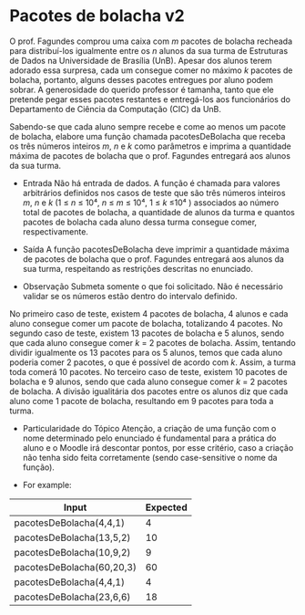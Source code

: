 # Pacotes de bolacha v2
O prof. Fagundes comprou uma caixa com _m_ pacotes de bolacha recheada para distribuí-los igualmente entre os _n_ alunos da sua turma de Estruturas de Dados na Universidade de Brasília (UnB). Apesar dos alunos terem adorado essa surpresa, cada um consegue comer no máximo _k_ pacotes de bolacha, portanto, alguns desses pacotes entregues por aluno podem sobrar. A generosidade do querido professor é tamanha, tanto que ele pretende pegar esses pacotes restantes e entregá-los aos funcionários do Departamento de Ciência da Computação (CIC) da UnB.

Sabendo-se que cada aluno sempre recebe e come ao menos um pacote de bolacha, elabore uma função chamada  pacotesDeBolacha que receba os três números inteiros _m_, _n_ e _k_ como parâmetros e imprima a quantidade máxima de pacotes de bolacha que o prof. Fagundes entregará aos alunos da sua turma.

* Entrada
Não há entrada de dados. A função é chamada para valores arbitrários definidos nos casos de teste que são três números inteiros _m_, _n_ e _k_  (1 ≤ _n_ ≤ 10⁴, _n_ ≤ _m_ ≤ 10⁴, 1 ≤ _k_ ≤10⁴ ) associados ao número total de pacotes de bolacha, a quantidade de alunos da turma e quantos pacotes de bolacha cada aluno dessa turma consegue comer, respectivamente.

* Saída
A função pacotesDeBolacha deve imprimir a quantidade máxima de pacotes de bolacha que o prof. Fagundes entregará aos alunos da sua turma, respeitando as restrições descritas no enunciado.

* Observação 
Submeta somente o que foi solicitado. Não é necessário validar se os números estão dentro do intervalo definido.

No primeiro caso de teste, existem 4 pacotes de bolacha, 4 alunos e cada aluno consegue comer um pacote de bolacha, totalizando 4 pacotes.
No segundo caso de teste, existem 13 pacotes de bolacha e 5 alunos, sendo que cada aluno consegue comer _k_ = 2 pacotes de bolacha. Assim, tentando dividir igualmente os 13 pacotes para os 5 alunos, temos que cada aluno poderia comer 2 pacotes, o que é possível de acordo com _k_. Assim, a turma toda comerá 10 pacotes.
No terceiro caso de teste, existem 10 pacotes de bolacha e 9 alunos, sendo que cada aluno consegue comer _k_ = 2 pacotes de bolacha. A divisão igualitária dos pacotes entre os alunos diz que cada aluno come 1 pacote de bolacha, resultando em 9 pacotes para toda a turma.
* Particularidade do Tópico
Atenção, a criação de uma função com o nome determinado pelo enunciado é fundamental para a prática do aluno e o Moodle irá descontar pontos, por esse critério, caso a criação não tenha sido feita corretamente (sendo case-sensitive o nome da função).

* For example:

|Input|Expected
|-----|--------
|pacotesDeBolacha(4,4,1)|4
|pacotesDeBolacha(13,5,2)|10
|pacotesDeBolacha(10,9,2)|9
|pacotesDeBolacha(60,20,3)|60
|pacotesDeBolacha(4,4,1)|4
|pacotesDeBolacha(23,6,6)|18


